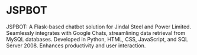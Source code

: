 # JSPBOT
JSPBOT: A Flask-based chatbot solution for Jindal Steel and Power Limited. Seamlessly integrates with Google Chats, streamlining data retrieval from MySQL databases. Developed in Python, HTML, CSS, JavaScript, and SQL Server 2008. Enhances productivity and user interaction.
